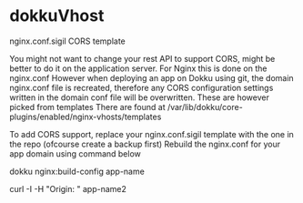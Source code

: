 # dokkuVhost
nginx.conf.sigil CORS template

You might not want to change your rest API to support CORS, might be better to do it on the application server.
For Nginx this is done on the nginx.conf
However when deploying an app on Dokku using git, the domain nginx.conf file is recreated, therefore any CORS configuration settings written in the domain conf file will be overwritten.
These are however picked from templates
There are found at
/var/lib/dokku/core-plugins/enabled/nginx-vhosts/templates

To add CORS support, replace your nginx.conf.sigil template with the one in the repo (ofcourse create a backup first)
Rebuild the nginx.conf for your app domain using command below


dokku nginx:build-config app-name
  
curl -I -H "Origin: <app-name1>" app-name2
